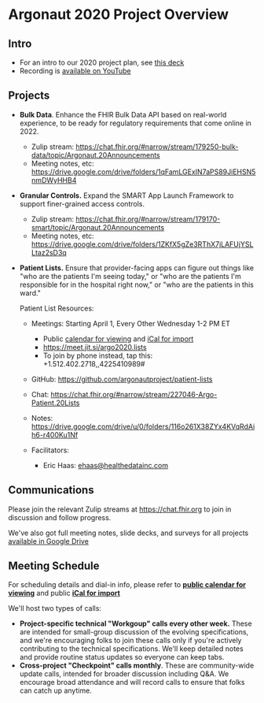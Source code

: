 # Argonaut 2020 Project Overview

## Intro
* For an intro to our 2020 project plan, see [this deck](https://docs.google.com/presentation/d/1OgyYZOfXoP78T-lwiAbeCdlxRRSsNDB_ZCiPZGRFzvs/present)
* Recording is [available on YouTube](https://youtu.be/h18HjsPk6Rc)

## Projects

* **Bulk Data**. Enhance the FHIR Bulk Data API based on real-world experience, to be ready for regulatory requirements that come online in 2022.
  * Zulip stream: https://chat.fhir.org/#narrow/stream/179250-bulk-data/topic/Argonaut.20Announcements
  * Meeting notes, etc: https://drive.google.com/drive/folders/1qFamLGExIN7aPS89JiEHSN5nmDWyHHB4
* **Granular Controls.** Expand the SMART App Launch Framework to support finer-grained access controls.
  * Zulip stream: https://chat.fhir.org/#narrow/stream/179170-smart/topic/Argonaut.20Announcements
  * Meeting notes, etc: https://drive.google.com/drive/folders/1ZKfX5gZe3RThX7jLAFUjYSLLtaz2sD3q

* **Patient Lists.** Ensure that provider-facing apps can figure out things like "who are the patients I'm seeing today,"
  or "who are the patients I'm responsible for in the hospital right now," or "who are the patients in this ward."
  
   Patient List Resources:
    - Meetings: Starting April 1, Every Other Wednesday 1-2 PM ET
      - Public [calendar for viewing](https://calendar.google.com/calendar/embed?src=idchd9q6skpvncjc0u24s32h80%40group.calendar.google.com) and [iCal for import](https://calendar.google.com/calendar/ical/idchd9q6skpvncjc0u24s32h80%40group.calendar.google.com/public/basic.ics)
      - https://meet.jit.si/argo2020.lists
      - To join by phone instead, tap this: +1.512.402.2718,,4225410989#

    - GitHub: https://github.com/argonautproject/patient-lists
    - Chat:  https://chat.fhir.org/#narrow/stream/227046-Argo-Patient.20Lists
    - Notes: https://drive.google.com/drive/u/0/folders/116o261X38ZYx4KVqRdAih6-r400Ku1Nf

    - Facilitators: 
      - Eric Haas: ehaas@healthedatainc.com

## Communications

Please join the relevant Zulip streams at https://chat.fhir.org to join in discussion and follow progress.

We've also got full meeting notes, slide decks, and surveys for all projects [available in Google Drive](https://drive.google.com/drive/folders/1src1D6ivAIi1WcRgRrOHvm6-VFFnP7yR)

## Meeting Schedule

For scheduling details and dial-in info, please refer to **[public calendar for viewing](https://calendar.google.com/calendar/embed?src=idchd9q6skpvncjc0u24s32h80%40group.calendar.google.com)** and public **[iCal for import](https://calendar.google.com/calendar/ical/idchd9q6skpvncjc0u24s32h80%40group.calendar.google.com/public/basic.ics)**


We'll host two types of calls:
 * **Project-specific technical "Workgoup" calls every other week.** These are intended for small-group discussion of
   the evolving specifications, and we're encouraging folks to join these calls  only if you're actively contributing
   to the technical specifications. We'll keep detailed notes and provide routine status updates so everyone can keep tabs.
 * **Cross-project "Checkpoint" calls monthly**. These are community-wide update calls, intended for broader discussion
   including Q&A. We encourage broad attendance and will record calls to ensure that folks can catch up anytime.
 
